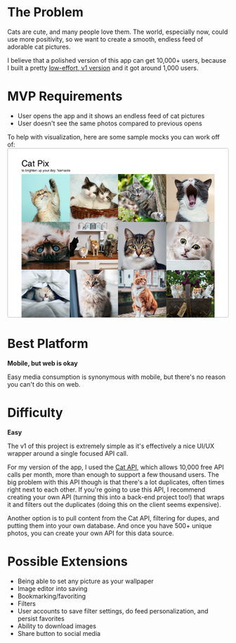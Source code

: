 # The Problem
Cats are cute, and many people love them. The world, especially now, could use more positivity, so we want to create a smooth, endless feed of adorable cat pictures.

I believe that a polished version of this app can get 10,000+ users, because I built a pretty [low-effort, v1 version](https://play.google.com/store/apps/details?id=com.randomappsinc.catpix) and it got around 1,000 users.

# MVP Requirements
- User opens the app and it shows an endless feed of cat pictures
- User doesn't see the same photos compared to previous opens

To help with visualization, here are some sample mocks you can work off of:
![Web](./media/cat_pix_web.png)

# Best Platform
**Mobile, but web is okay**

Easy media consumption is synonymous with mobile, but there's no reason you can't do this on web.

# Difficulty
**Easy**

The v1 of this project is extremely simple as it's effectively a nice UI/UX wrapper around a single focused API call.

For my version of the app, I used the [Cat API](https://thecatapi.com/), which allows 10,000 free API calls per month, more than enough to support a few thousand users. The big problem with this API though is that there's a lot duplicates, often times right next to each other. If you're going to use this API, I recommend creating your own API (turning this into a back-end project too!) that wraps it and filters out the duplicates (doing this on the client seems expensive).

Another option is to pull content from the Cat API, filtering for dupes, and putting them into your own database. And once you have 500+ unique photos, you can create your own API for this data source.

# Possible Extensions
- Being able to set any picture as your wallpaper
- Image editor into saving
- Bookmarking/favoriting
- Filters
- User accounts to save filter settings, do feed personalization, and persist favorites
- Ability to download images
- Share button to social media
